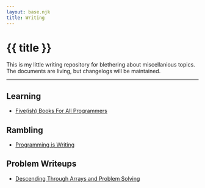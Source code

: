 ```yaml
---
layout: base.njk
title: Writing
---
```


# {{ title }}

This is my little writing repository for blethering about miscellanious topics.
The documents are living, but changelogs will be maintained.

---

## Learning

* [Five(ish) Books For All Programmers](/writing/programming-books)

## Rambling

* [Programming is Writing](/writing/programming-is-writing)

## Problem Writeups

* [Descending Through Arrays and Problem Solving](/writing/descending-arrays)
